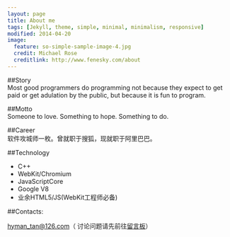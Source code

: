 ```yaml
---
layout: page
title: About me
tags: [Jekyll, theme, simple, minimal, minimalism, responsive]
modified: 2014-04-20
image:
  feature: so-simple-sample-image-4.jpg
  credit: Michael Rose
  creditlink: http://www.fenesky.com/about
---
```


##Story    
Most good programmers do programming not because they expect to get paid or get adulation by the public, but because it is fun to program.

##Motto   
Someone to love. Something to hope. Something to do.   

##Career    
软件攻城师一枚。曾就职于搜狐，现就职于阿里巴巴。   

##Technology

* C++
* WebKit/Chromium
* JavaScriptCore
* Google V8
* 业余HTML5/JS(WebKit工程师必备)


<p/>
##Contacts:   

<i class="icon icon-envelope"></i>
[hyman_tan@126.com](mailto:hyman_tan@126.com)（<i class="icon icon-info"></i> 讨论问题请先前往[留言板](/message.html)）